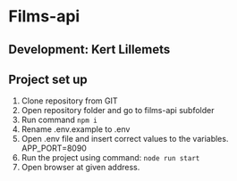 # Films-api

## Development: Kert Lillemets

## Project set up

1. Clone repository from GIT
2. Open repository folder and go to films-api subfolder
3. Run command `npm i`
4. Rename .env.example to .env
5. Open .env file and insert correct values to the variables. APP_PORT=8090 
4. Run the project using command: `node run start`
5. Open browser at given address.

